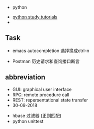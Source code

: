 - python
 * [python study tutorials ](https://medium.mybridge.co/python-top-45-tutorials-for-the-past-year-v-2018-1b4d46c9e857)
 *



## Task
- emacs autocompletion 选择换成ctrl-n

- Postman 历史请求和查询接口断言

## abbreviation
- GUI: graphical user interface
- RPC: remote procedure call
- REST: repersentational state transfer
- 30-09-2018
 * hbase 过滤器 (正则匹配)
 * python unittest
